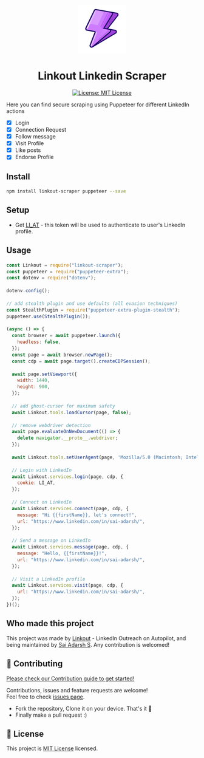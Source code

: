 <p align="center">
  <a href="">
    <img  alt="logo" src="https://raw.githubusercontent.com/linkoutapp/brand/main/scraper-transparent.svg"  height="128" width="128" />
  </a>
</p>

<h1 align="center">Linkout Linkedin Scraper</h1>

<p align="center">
  <a href="https://opensource.org/licenses/MIT" target="_blank">
    <img alt="License: MIT License" src="https://img.shields.io/badge/License-MIT License-yellow.svg" />
  </a>
</p>

Here you can find secure scraping using Puppeteer for different LinkedIn actions

- [x] Login
- [x] Connection Request
- [x] Follow message
- [x] Visit Profile
- [x] Like posts
- [x] Endorse Profile

## Install

```sh
npm install linkout-scraper puppeteer --save
```

## Setup

- Get [LI_AT](https://youtu.be/H8BVdAIyFJM) - this token will be used to authenticate to user's LinkedIn profile.

## Usage

```javascript
const Linkout = require("linkout-scraper");
const puppeteer = require("puppeteer-extra");
const dotenv = require("dotenv");

dotenv.config();

// add stealth plugin and use defaults (all evasion techniques)
const StealthPlugin = require("puppeteer-extra-plugin-stealth");
puppeteer.use(StealthPlugin());

(async () => {
  const browser = await puppeteer.launch({
    headless: false,
  });
  const page = await browser.newPage();
  const cdp = await page.target().createCDPSession();

  await page.setViewport({
    width: 1440,
    height: 900,
  });

  // add ghost-cursor for maximum safety
  await Linkout.tools.loadCursor(page, false);

  // remove webdriver detection
  await page.evaluateOnNewDocument(() => {
    delete navigator.__proto__.webdriver;
  });

  await Linkout.tools.setUserAgent(page, 'Mozilla/5.0 (Macintosh; Intel Mac OS X 10_15_7) AppleWebKit/537.36 (KHTML, like Gecko) Chrome/119.0.0.0 Safari/537.36');

  // Login with LinkedIn
  await Linkout.services.login(page, cdp, {
    cookie: LI_AT,
  });

  // Connect on LinkedIn
  await Linkout.services.connect(page, cdp, {
    message: "Hi {{firstName}}, let's connect!",
    url: "https://www.linkedin.com/in/sai-adarsh/",
  });

  // Send a message on LinkedIn
  await Linkout.services.message(page, cdp, {
    message: "Hello, {{firstName}}!",
    url: "https://www.linkedin.com/in/sai-adarsh/",
  });

  // Visit a LinkedIn profile
  await Linkout.services.visit(page, cdp, {
    url: "https://www.linkedin.com/in/sai-adarsh/",
  });
})();
```

## Who made this project

This project was made by [Linkout](https://linkout.space) - LinkedIn Outreach on Autopilot, and being maintained by [Sai Adarsh S](https://github.com/sai-adarsh). Any contribution is welcomed!

## 🤝 Contributing

[Please check our Contribution guide to get started!](https://github.com/linkoutapp/linkout-scraper/blob/main/CONTRIBUTING.md)

Contributions, issues and feature requests are welcome!<br />Feel free to check [issues page](https://github.com/linkoutapp/linkout-scraper/issues?q=is%3Aopen).

- Fork the repository, Clone it on your device. That's it 🎉
- Finally make a pull request :)

## 📝 License

This project is [MIT License](https://opensource.org/licenses/MIT) licensed.
